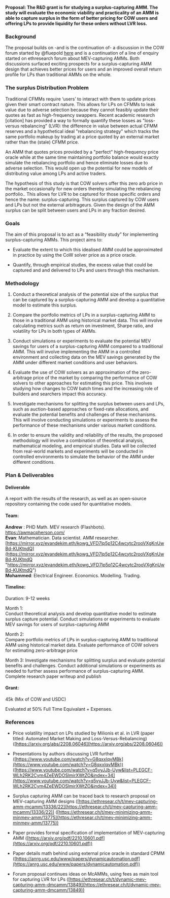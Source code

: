 **Proposal: The R&D grant is for studying a surplus-capturing AMM. The study will evaluate the economic viability and practicality of an AMM is able to capture surplus in the form of better pricing for COW users and offering LPs to provide liquidity for these orders without LVR loss.**

  
###  Background

The proposal builds on -and is the continuation of- a discussion in the COW forum started by @fluepold [here](https://forum.cow.fi/t/cow-native-amms-aka-surplus-capturing-amms-with-single-price-clearing/1219) and is a continuation of a line of enquiry started on ethresearch forum about MEV-capturing AMMs. Both discussions surfaced exciting prospects for a surplus-capturing AMM design that achieves better prices for users and an improved overall return profile for LPs than traditional AMMs on the whole.

### The surplus Distribution Problem

Traditional CFMMs require ‘users’ to interact with them to update prices given their smart contract nature. This allows for LPs on CFMMs to leak value due to adverse selection because they cannot feasibly update their quotes as fast as high-frequency swappers. Recent academic research [citation] has provided a way to formally quantify these losses as "loss-versus rebalancing" (LVR): the difference in value between actual CFMM reserves and a hypothetical ideal "rebalancing strategy" which tracks the same portfolio makeup by trading at a price quoted by an external market rather than the (stale) CFMM price.

An AMM that quotes prices provided by a "perfect" high-frequency price oracle while at the same time maintaining portfolio balance would exactly simulate the rebalancing portfolio and hence eliminate losses due to adverse selection. This would open up the potential for new models of distributing value among LPs and active traders. 

The hypothesis of this study is that COW solvers offer this zero arb price in the market occasionally for new orders thereby simulating the rebalancing portfolio.. This allows for LVR to be captured for those specific orders and hence the name: surplus-capturing. This surplus captured by COW users and LPs but not the external arbitrageurs. Given the design of the AMM surplus can be split between users and LPs in any fraction desired.

### Goals

The aim of this proposal is to act as a “feasibility study” for implementing surplus-capturing AMMs. This project aims to:  
  

-   Evaluate the extent to which this idealised AMM could be approximated in practice by using the CoW solver price as a price oracle.
    
-   Quantify, through empirical studies, the excess value that could be captured and and delivered to LPs and users through this mechanism.
    

### Methodology

1.  Conduct a theoretical analysis of the potential size of the surplus that can be captured by a surplus-capturing AMM and develop a quantitative model to estimate this surplus.  
    
2.  Compare the portfolio metrics of LPs in a surplus-capturing AMM to those in a traditional AMM using historical market data. This will involve calculating metrics such as return on investment, Sharpe ratio, and volatility for LPs in both types of AMMs.  
      
3.  Conduct simulations or experiments to evaluate the potential MEV savings for users of a surplus-capturing AMM compared to a traditional AMM. This will involve implementing the AMM in a controlled environment and collecting data on the MEV savings generated by the AMM under different market conditions and user behaviors.  
    
4.  Evaluate the use of COW solvers as an approximation of the zero-arbitrage price of the market by comparing the performance of COW solvers to other approaches for estimating this price. This involves studying how changes to COW batch times and the increasing role of builders and searchers impact this accuracy.  
      
5.  Investigate mechanisms for splitting the surplus between users and LPs, such as auction-based approaches or fixed-rate allocations, and evaluate the potential benefits and challenges of these mechanisms. This will involve conducting simulations or experiments to assess the performance of these mechanisms under various market conditions. 
    
6.  In order to ensure the validity and reliability of the results, the proposed methodology will involve a combination of theoretical analysis, mathematical modeling, and empirical studies. Data will be collected from real-world markets and experiments will be conducted in controlled environments to simulate the behavior of the AMM under different conditions.
    

### Plan & Deliverables

#### Deliverable
 A report with the results of the research, as well as an open-source repository containing the code used for quantitative models.

####  Team: 
**Andrew** : PHD Math. MEV research (Flashbots). https://awmacpherson.com/  
**Evan**: Mathematician. Data scientist. AMM researcher. [https://mirror.xyz/evandekim.eth/kowg_VFD7lp5p12C4wcytc2rooVXgKnUwBd-KUKtndQ](https://mirror.xyz/evandekim.eth/kowg_VFD7lp5p12C4wcytc2rooVXgKnUwBd-KUKtndQ "https://mirror.xyz/evandekim.eth/kowg_VFD7lp5p12C4wcytc2rooVXgKnUwBd-KUKtndQ")   
**Mohammed**: Electrical Engineer. Economics. Modelling. Trading.

#### Timeline:

Duration: 9-12 weeks

Month 1:  
Conduct theoretical analysis and develop quantitative model to estimate surplus capture potential. Conduct simulations or experiments to evaluate MEV savings for users of surplus-capturing AMM

Month 2:  
Compare portfolio metrics of LPs in surplus-capturing AMM to traditional AMM using historical market data. Evaluate performance of COW solvers for estimating zero-arbitrage price

Month 3: Investigate mechanisms for splitting surplus and evaluate potential benefits and challenges. Conduct additional simulations or experiments as needed to further assess performance of surplus-capturing AMM. Complete research paper writeup and publish


#### Grant: 
45k (Mix of COW and USDC)

Evaluated at 50% Full Time Equivalant + Expenses.

  

### References

-   Price volatility impact on LPs studied by Milionis et al. in LVR (paper titled: Automated Market Making and Loss-Versus-Rebalancing) ([https://arxiv.org/abs/2208.06046](https://arxiv.org/abs/2208.06046))
    
-   Presentations by authors discussing LVR further ([https://www.youtube.com/watch?v=G8qxxlqvMBk](https://www.youtube.com/watch?v=G8qxxlqvMBk)) ([https://www.youtube.com/watch?v=q5vyJJb-Uyw&list=PLEGCF-WLh2RK2Cym4ZeEWDOSlmirXWtZO&index=34](https://www.youtube.com/watch?v=q5vyJJb-Uyw&list=PLEGCF-WLh2RK2Cym4ZeEWDOSlmirXWtZO&index=34))
    
-   Surplus capturing AMM can be traced back to research proposal on MEV-capturing AMM designs ([https://ethresear.ch/t/mev-capturing-amm-mcamm/13336/22](https://ethresear.ch/t/mev-capturing-amm-mcamm/13336/22)) ([https://ethresear.ch/t/mev-minimizing-amm-minmev-amm/13775](https://ethresear.ch/t/mev-minimizing-amm-minmev-amm/13775))
    
-   Paper provides formal specification of implementation of MEV-capturing AMM ([https://arxiv.org/pdf/2210.10601.pdf](https://arxiv.org/pdf/2210.10601.pdf))
    
-   Paper details math behind using external price oracle in standard CPMM ([https://anrg.usc.edu/www/papers/dynamicautomation.pdf](https://anrg.usc.edu/www/papers/dynamicautomation.pdf))
    
-   Forum proposal continues ideas on McAMMs, using fees as main tool for capturing LVR for LPs ([https://ethresear.ch/t/dynamic-mev-capturing-amm-dmcamm/13849](https://ethresear.ch/t/dynamic-mev-capturing-amm-dmcamm/13849))

